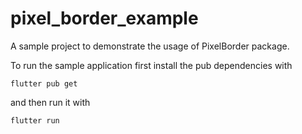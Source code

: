 # pixel_border_example

A sample project to demonstrate the usage of PixelBorder package.

To run the sample application first install the pub dependencies with

```
flutter pub get
```

and then run it with

```
flutter run
```
